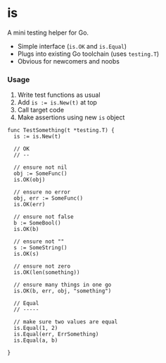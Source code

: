 is
==

A mini testing helper for Go.

  * Simple interface (`is.OK` and `is.Equal`)
  * Plugs into existing Go toolchain (uses `testing.T`)
  * Obvious for newcomers and noobs

### Usage

  1. Write test functions as usual
  1. Add `is := is.New(t)` at top
  1. Call target code
  1. Make assertions using new `is` object

```
func TestSomething(t *testing.T) {
  is := is.New(t)

  // OK
  // --

  // ensure not nil
  obj := SomeFunc()
  is.OK(obj)

  // ensure no error
  obj, err := SomeFunc()
  is.OK(err)

  // ensure not false
  b := SomeBool()
  is.OK(b)

  // ensure not ""
  s := SomeString()
  is.OK(s)

  // ensure not zero
  is.OK(len(something))

  // ensure many things in one go
  is.OK(b, err, obj, "something")

  // Equal
  // -----

  // make sure two values are equal
  is.Equal(1, 2)
  is.Equal(err, ErrSomething)
  is.Equal(a, b)

}
```